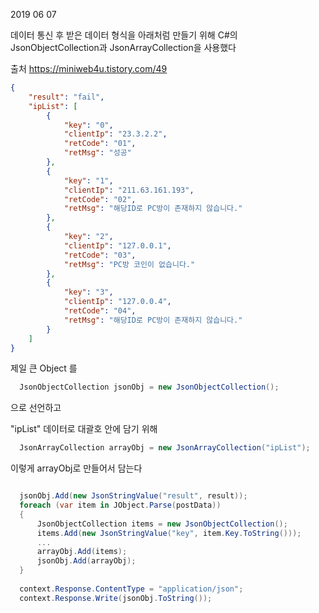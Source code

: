 2019 06 07



데이터 통신 후 받은 데이터 형식을 아래처럼 만들기 위해
C#의 JsonObjectCollection과 JsonArrayCollection을 사용했다

출처 https://miniweb4u.tistory.com/49

```Json
{
    "result": "fail",
    "ipList": [
        {
            "key": "0",
            "clientIp": "23.3.2.2",
            "retCode": "01",
            "retMsg": "성공"
        },
        {
            "key": "1",
            "clientIp": "211.63.161.193",
            "retCode": "02",
            "retMsg": "해당ID로 PC방이 존재하지 않습니다."
        },
        {
            "key": "2",
            "clientIp": "127.0.0.1",
            "retCode": "03",
            "retMsg": "PC방 코인이 없습니다."
        },
        {
            "key": "3",
            "clientIp": "127.0.0.4",
            "retCode": "04",
            "retMsg": "해당ID로 PC방이 존재하지 않습니다."
        }
    ]
}
```

제일 큰 Object 를 
```c#
  JsonObjectCollection jsonObj = new JsonObjectCollection(); 
```           
으로 선언하고

"ipList" 데이터로 대괄호 안에 담기 위해
```c#
  JsonArrayCollection arrayObj = new JsonArrayCollection("ipList");
```
이렇게 arrayObj로 만들어서 담는다


```c#

  jsonObj.Add(new JsonStringValue("result", result));
  foreach (var item in JObject.Parse(postData))
  {
      JsonObjectCollection items = new JsonObjectCollection();
      items.Add(new JsonStringValue("key", item.Key.ToString()));
      ...
      arrayObj.Add(items);
      jsonObj.Add(arrayObj);
  }
  
  context.Response.ContentType = "application/json";
  context.Response.Write(jsonObj.ToString());
```                
















